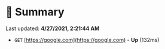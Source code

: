 # 📖 Summary
Last updated: **4/27/2021, 2:21:44 AM**

- `GET` [https://google.com](https://google.com) - **Up** (132ms)
